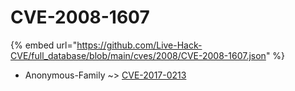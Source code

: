 # CVE-2008-1607
{% embed url="https://github.com/Live-Hack-CVE/full_database/blob/main/cves/2008/CVE-2008-1607.json" %}

* Anonymous-Family ~> [CVE-2017-0213](https://www.alice-snow.ru/2008/database/cve-2008-1607/cve-2017-0213-anonymous-family)
